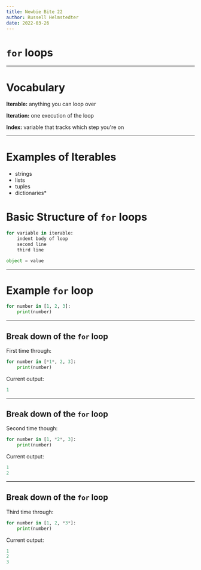 ```yaml
--- 
title: Newbie Bite 22
author: Russell Helmstedter
date: 2022-03-26
--- 
```


# `for` loops

---

# Vocabulary

**Iterable:** anything you can loop over

**Iteration:** one execution of the loop

**Index:** variable that tracks which step you're on

---

# Examples of Iterables

+ strings
+ lists
+ tuples
+ dictionaries*

# Basic Structure of `for` loops

```python
for variable in iterable:
    indent body of loop
    second line
    third line

object = value
```

---

# Example `for` loop

```python
for number in [1, 2, 3]:
    print(number)
```

---

## Break down of the `for` loop

First time through:
```python
for number in [*1*, 2, 3]:
    print(number)
```

Current output:

```python
1
```

---

## Break down of the `for` loop

Second time though:
```python
for number in [1, *2*, 3]:
    print(number)
```

Current output:

```python
1
2
```

---

## Break down of the `for` loop

Third time through:
```python
for number in [1, 2, *3*]:
    print(number)
```

Current output:

```python
1
2
3
```
